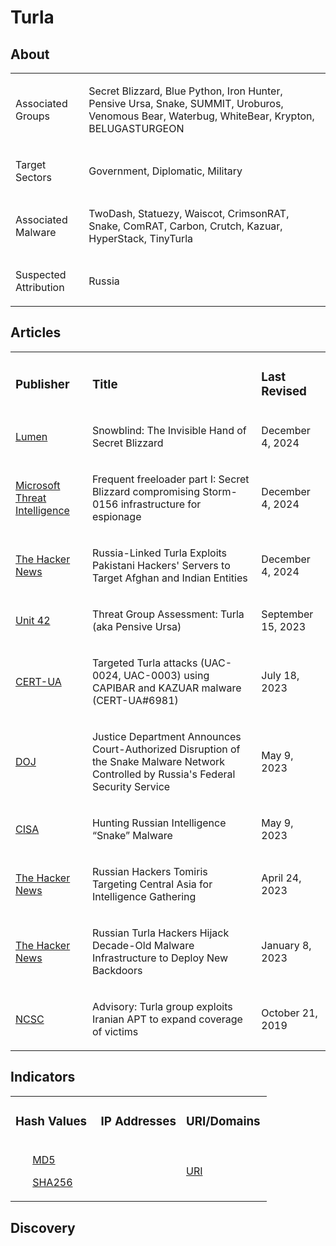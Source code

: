 # Turla

## About
<table>
  <tr>
    <td>
      <p>Associated Groups</p>
    </td>
    <td>
      <p>Secret Blizzard, Blue Python, Iron Hunter, Pensive Ursa, Snake, SUMMIT, Uroburos, Venomous Bear, Waterbug, WhiteBear, Krypton, BELUGASTURGEON</p>
    </td>
  </tr>
  <tr>
    <td>
      <p>Target Sectors</p>
    </td>
    <td>
      <p>Government, Diplomatic, Military</p>
    </td>
  </tr>
  <tr>
    <td>
      <p>Associated Malware</p>
    </td>
    <td>
      <p>TwoDash, Statuezy, Waiscot, CrimsonRAT, Snake, ComRAT, Carbon, Crutch, Kazuar, HyperStack, TinyTurla</p>
    </td>
  </tr>
  <tr>
    <td>
      <p>Suspected Attribution</p>
    </td>
    <td>
      <p>Russia</p>
    </td>
  </tr>
</table>

## Articles
<table>
  <tr>
    <td>
      <h3>Publisher</h3>
    </td>
    <td>
      <h3>Title</h3>
    </td>
    <td>
      <h3>Last Revised</h3>
    </td>
  </tr>
  <tr>
    <td>
      <a href="https://blog.lumen.com/snowblind-the-invisible-hand-of-secret-blizzard/">Lumen</a>
    </td>
    <td>
      <p>Snowblind: The Invisible Hand of Secret Blizzard</p>
    </td>
    <td>
      <p>December 4, 2024</p>
    </td>
  </tr>
  <tr>
    <td>
      <a href="https://www.microsoft.com/en-us/security/blog/2024/12/04/frequent-freeloader-part-i-secret-blizzard-compromising-storm-0156-infrastructure-for-espionage/">Microsoft Threat Intelligence</a>
    </td>
    <td>
      <p>Frequent freeloader part I: Secret Blizzard compromising Storm-0156 infrastructure for espionage</p>
    </td>
    <td>December 4, 2024</td>
  </tr>
  <tr>
    <td>
      <a href="https://thehackernews.com/2024/12/russia-linked-turla-exploits-pakistani.html">The Hacker News</a>
    </td>
    <td>
      <p>Russia-Linked Turla Exploits Pakistani Hackers' Servers to Target Afghan and Indian Entities</p>
    </td>
    <td>
      <p>December 4, 2024</p>
    </td>
  </tr>
  <tr>
    <td>
      <a href="https://unit42.paloaltonetworks.com/turla-pensive-ursa-threat-assessment/">Unit 42</a>
    </td>
    <td>
      <p>Threat Group Assessment: Turla (aka Pensive Ursa)</p>
    </td>
    <td>
      <p>September 15, 2023</p>
    </td>
  </tr>
  <tr>
    <td>
      <a href="https://cert.gov.ua/article/5213167">CERT-UA</a>
    </td>
    <td>
      <p>Targeted Turla attacks (UAC-0024, UAC-0003) using CAPIBAR and KAZUAR malware (CERT-UA#6981)</p>
    </td>
    <td>
      <p>July 18, 2023</p>
    </td>
  </tr>
  <tr>
    <td>
      <a href="https://www.justice.gov/usao-edny/pr/justice-department-announces-court-authorized-disruption-snake-malware-network">DOJ</a>
    </td>
    <td>
      <p>Justice Department Announces Court-Authorized Disruption of the Snake Malware Network Controlled by Russia's Federal Security Service</p>
    </td>
    <td>
      <p>May 9, 2023</p>
    </td>
  </tr>
  <tr>
    <td>
      <a href="https://www.cisa.gov/news-events/cybersecurity-advisories/aa23-129a">CISA</a>
    </td>
    <td>
      <p>Hunting Russian Intelligence “Snake” Malware</p>
    </td>
    <td>
      <p>May 9, 2023</p>
    </td>
  </tr>
  <tr>
    <td>
      <a href="https://thehackernews.com/2023/04/russian-hackers-tomiris-targeting.html">The Hacker News</a>
    </td>
    <td>
      <p>Russian Hackers Tomiris Targeting Central Asia for Intelligence Gathering</p>
    </td>
    <td>
      <p>April 24, 2023</p>
    </td>
  </tr>
  <tr>
    <td>
      <a href="https://thehackernews.com/2023/01/russian-turla-hackers-hijack-decade-old.html">The Hacker News</a>
    </td>
    <td>
      <p>Russian Turla Hackers Hijack Decade-Old Malware Infrastructure to Deploy New Backdoors</p>
    </td>
    <td>
      <p>January 8, 2023</p>
    </td>
  </tr>
  <tr>
    <td>
      <a href="https://www.ncsc.gov.uk/news/turla-group-exploits-iran-apt-to-expand-coverage-of-victims">NCSC</a>
    </td>
    <td>
      <p>Advisory: Turla group exploits Iranian APT to expand coverage of victims</p>
    </td>
    <td>
      <p>October 21, 2019</p>
    </td>
  </tr>
</table>



## Indicators
<table>
  <tr>
    <td width="33.3%">
      <h3>Hash Values</h3>
    </td>
    <td width="33.3%">
      <h3>IP Addresses</h3>
    </td>
    <td width="33.3%">
      <h3>URI/Domains</h3>
    </td>
  </tr>
  <tr>
    <td width="33.3%">
      <ul>
        <a href="https://github.com/PudgyDragon/IOCs/blob/main/All/Turla/samples.md5">MD5</a>
      </ul>
      <ul>
        <a href="https://github.com/PudgyDragon/IOCs/blob/main/All/Turla/samples.sha256">SHA256</a>
      </ul>
    </td>
    <td width="33.3%"></td>
    <td width="33.3%">
      <a href="https://github.com/PudgyDragon/IOCs/blob/main/All/Turla/uri.txt">URI</a>
    </td>
  </tr>
</table>

## Discovery
